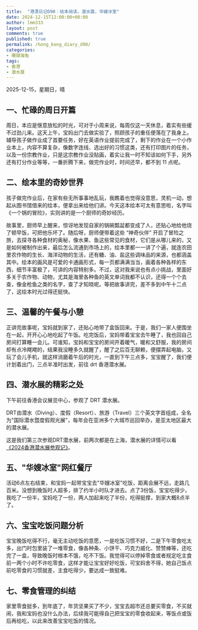 ```yaml
---
title:  "港漂日记D90：绘本阅读，潜水展，华嫂冰室"
date: 2024-12-15T12:00:00+08:00
author: lmm333
layout: post
comments: true
published: true
permalink: /hong_kong_diary_d90/
categories:
- 珊瑚海兔
tags:
- 香港
- 潜水展
---
```

2025-12-15，星期日，晴

## 一、忙碌的周日开篇
周日，本应是惬意放松的时光，可对于小周来说，每周仅这一天休息，着实有些缓不过劲儿来。这天上午，宝妈出门去做实验了，照顾孩子的重任便落在了我身上。辅导孩子做作业成了首要任务，好在英语作业提前完成了，剩下的作业在一个小作业本上，内容不算复杂，像数字连线、选出好的习惯这类，还有打印图片的任务，以及一份宗教作业，只是这宗教作业没贴画，着实让我一时不知该如何下手，另外还有打分作业等等，一番折腾下来，做完作业时，时间还早，都不到 11 点呢。
<!--more-->

## 二、绘本里的奇妙世界
孩子做完作业后，在家有些无所事事地乱玩，我瞧着也觉得没意思，灵机一动，想起从图书馆借来的绘本，便拿出来给他们讲。今天这本绘本可太有意思啦，名字叫《一个锅的冒险》，实则讲的是一个厨师的奇妙经历。

故事里，厨师早上醒来，惊讶地发现自家的锅碗瓢盆都变成了人，还贴心地给他烧了顿早饭，可把他乐坏了。随后呀，厨师便带着这些 “神奇伙伴” 开启了冒险之旅，去探寻各种食材的奥秘，像水果、鱼这些常见的食材，它们是从哪儿来的，又是如何被制作出来，最后怎么流通到市场上的，绘本里都一一讲了个遍，就连农田里农作物的生长、海洋动物的生活，还有糖、油、盐这些调味品的来源，也都涵盖其中。绘本的画风是可爱的卡通画形式，每一页都满满当当，画着各种各样的东西，细节丰富极了，可讲的内容特别多。不过，这对我来说也有点小挑战，里面好多关于农作物、动物，尤其是海里各种鱼的英文单词我都不认识，还得一个个去查，像金枪鱼之类的名字，查了才知晓呢。等把故事讲完，差不多到中午十二点了，这绘本时光过得还挺快。

## 三、温馨的午餐与小憩
正讲完故事呢，宝妈就到家了，还贴心地带了盒饭回来。于是，我们一家人便围坐在一起，开开心心地吃起了午饭。吃完饭后，宝妈带着宝宝去午睡了，我也回自己房间打算睡一会儿。可谁知，宝妈和宝宝的房间开着暖气，暖和又舒服，我的房间却有点冷飕飕的，结果我没睡多久就醒了，醒了之后百无聊赖，便摆弄起电脑，又玩了会儿手机，就这样消磨着午后的时光，一直到下午三点多，宝宝醒了，我们便计划着出门，三点半准时出发，前往 drt 香港潜水展。

## 四、潜水展的精彩之处
下午前往香港会议展览中心，参观了 DRT 潜水展。

DRT由潜水（Diving）、度假（Resort）、旅游（Travel）三个英文字首组成，全名为"国际潜水暨度假观光展"，每年会在亚洲多个大城市巡回举办，是亚太地区最大的潜水展。 

这是我们第三次参观DRT潜水展，前两次都是在上海，潜水展的详情可以看[《2024香港潜水展参观记》](/2024_drt_hong_kong_show)。

## 五、"华嫂冰室"网红餐厅
活动6点左右结束，和宝妈一起带宝宝去"华嫂冰室"吃饭，距离会展不远，走路几百米。没想到晚饭时人超多，排了约半小时队才进去。点了3份饭，宝宝吃得少，我吃了一份半，宝妈吃了一份，两人加起来吃了半份，吃得挺撑，到家大概8点半了。

## 六、宝宝吃饭问题分析
宝宝晚饭吃得不行，毫无主动吃饭的意愿，一是吃饭习惯不好，二是下午零食吃太多，出门时包里装了一堆零食，像各种条、小饼干、巧克力威化、赞赞棒等，还吃完了一盒，导致晚饭时根本不饿，吃不下饭。我觉得可以停掉零食或者规定吃主食前一两个小时不许吃零食，这样才能让宝宝好好吃饭，可宝妈舍不得，她自己饭点前吃零食的习惯就差，主食吃得少，要达成一致挺难。

## 七、零食管理的纠结
家里零食挺多，到年底了，年货坚果买了不少，宝宝去超市还总要买零食，不买就闹，我和宝妈也没什么办法，后续我可能得自己把宝宝的零食收起来，等饭点或饭后再给吃，以此来改善宝宝吃饭的情况。 